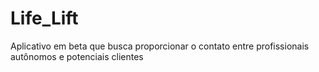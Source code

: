 # Life_Lift
Aplicativo em beta que busca proporcionar o contato entre profissionais autônomos e potenciais clientes
